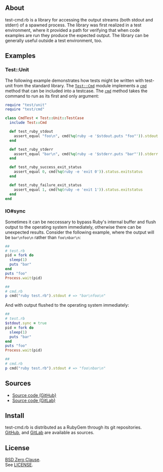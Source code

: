 ## About

test-cmd.rb is a library for accessing the output streams
(both stdout and stderr) of a spawned process. The library was
first realized in a test environment, where it provided a path
for verifying that when code examples are run they produce the
expected output. The library can be generally useful outside a
test environment, too.

## Examples

### Test::Unit

The following example demonstrates how tests might be written with
test-unit from the standard library. The [`Test::Cmd`](#link) module
implements a [`cmd`](#link) method that can be included into a
testcase. The [`cmd`](#link) method takes the command to run as
its first and only argument:

```ruby
require "test/unit"
require "test/cmd"

class CmdTest < Test::Unit::TestCase
  include Test::Cmd

  def test_ruby_stdout
    assert_equal "foo\n", cmd(%q(ruby -e '$stdout.puts "foo"')).stdout
  end

  def test_ruby_stderr
    assert_equal "bar\n", cmd(%q(ruby -e '$stderr.puts "bar"')).stderr
  end

  def test_ruby_success_exit_status
    assert_equal 0, cmd(%q(ruby -e 'exit 0')).status.exitstatus
  end

  def test_ruby_failure_exit_status
    assert_equal 1, cmd(%q(ruby -e 'exit 1')).status.exitstatus
  end
end
```

### IO#sync

Sometimes it can be neccessary to bypass Ruby's internal buffer and flush
output to the operating system immediately, otherwise there can be unexpected
results. Consider the following example, where the output will be
`bar\nfoo\n` rather than `foo\nbar\n`:

``` ruby
##
# test.rb
pid = fork do
  sleep(1)
  puts "bar"
end
puts "foo"
Process.wait(pid)

##
# cmd.rb
p cmd("ruby test.rb").stdout # => "bar\nfoo\n"
```

And with output flushed to the operating system immediately:

``` ruby
##
# test.rb
$stdout.sync = true
pid = fork do
  sleep(1)
  puts "bar"
end
puts "foo"
Process.wait(pid)

##
# cmd.rb
p cmd("ruby test.rb").stdout # => "foo\nbar\n"
```

## Sources

* [Source code (GitHub)](https://github.com/0x1eef/test-cmd.rb#readme)
* [Source code (GitLab)](https://gitlab.com/0x1eef/test-cmd.rb#about)

## Install

test-cmd.rb is distributed as a RubyGem through its git repositories. <br>
[GitHub](https://github.com/0x1eef/test-cmd.rb),
and
[GitLab](https://gitlab.com/0x1eef/test-cmd.rb)
are available as sources.

## License

[BSD Zero Clause](https://choosealicense.com/licenses/0bsd/).
<br>
See [LICENSE](./LICENSE).


